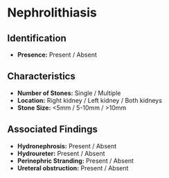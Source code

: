# Nephrolithiasis

## Identification

- **Presence:** Present / Absent

## Characteristics

- **Number of Stones:** Single / Multiple
- **Location:** Right kidney / Left kidney / Both kidneys
- **Stone Size:** <5mm / 5-10mm / >10mm

## Associated Findings

- **Hydronephrosis:** Present / Absent
- **Hydroureter:** Present / Absent
- **Perinephric Stranding:** Present / Absent
- **Ureteral obstruction:** Present / Absent
